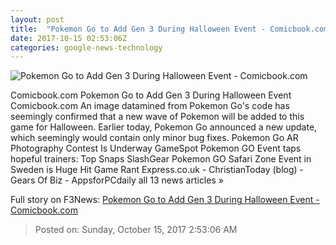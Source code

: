 ```yaml
---
layout: post
title:  "Pokemon Go to Add Gen 3 During Halloween Event - Comicbook.com"
date: 2017-10-15 02:53:06Z
categories: google-news-technology
---
```


![Pokemon Go to Add Gen 3 During Halloween Event - Comicbook.com](http://media.comicbook.com/2017/10/gen-3-halloween-1038413-640x320.jpg)

Comicbook.com Pokemon Go to Add Gen 3 During Halloween Event Comicbook.com An image datamined from Pokemon Go's code has seemingly confirmed that a new wave of Pokemon will be added to this game for Halloween. Earlier today, Pokemon Go announced a new update, which seemingly would contain only minor bug fixes. Pokemon Go AR Photography Contest Is Underway GameSpot Pokemon GO Event taps hopeful trainers: Top Snaps SlashGear Pokemon GO Safari Zone Event in Sweden is Huge Hit Game Rant Express.co.uk - ChristianToday (blog) - Gears Of Biz - AppsforPCdaily all 13 news articles »


Full story on F3News: [Pokemon Go to Add Gen 3 During Halloween Event - Comicbook.com](http://www.f3nws.com/n/GnRjn)

> Posted on: Sunday, October 15, 2017 2:53:06 AM
